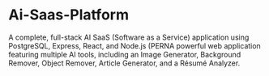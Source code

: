 # Ai-Saas-Platform
A complete, full-stack AI SaaS (Software as a Service) application using PostgreSQL, Express, React, and Node.js (PERNA powerful web application featuring multiple AI tools, including an Image Generator, Background Remover, Object Remover, Article Generator, and a Résumé Analyzer.
